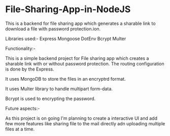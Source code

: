 # File-Sharing-App-in-NodeJS
This is a backend for file sharing app which generates a sharable link to download a file with password protection.ion.

Libraries used:-
Express
Mongoose
DotEnv
Bcrypt
Multer



Functionality:-

This is a simple backend project for File sharing app which creates a sharable link with or without password protection. The routing configuration is done by the Express.

It uses MongoDB to store the files in an encryptrd format. 

It uses Multer library to handle multipart form-data.

Bcrypt is used to encrypting the password.


Future aspects:-

As this project is on going I'm planning to create a interactive UI and add few more features like sharing file to the mail directly adn uploading multiple files at a time.
